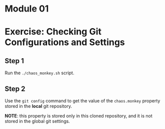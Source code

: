 # Module 01 
# Exercise: Checking Git Configurations and Settings

## Step 1
Run the `./chaos_monkey.sh` script.

## Step 2
Use the `git config` command to get the value of the `chaos.monkey` property stored in the **local** git repository.

**NOTE**: this property is stored only in this cloned repository, and it is not stored in the global git settings.
